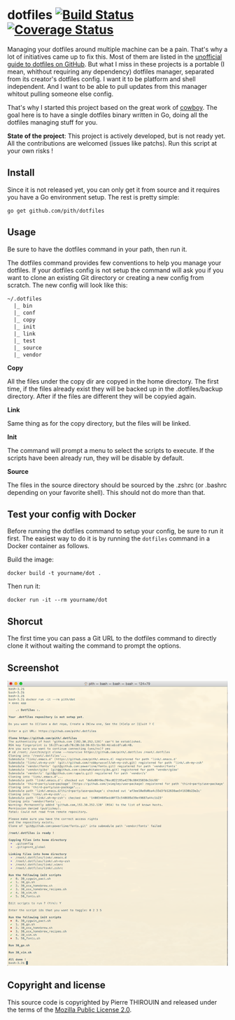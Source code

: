 dotfiles [![Build Status](https://travis-ci.org/pith/dotfiles.svg)](https://travis-ci.org/pith/dotfiles) [![Coverage Status](https://coveralls.io/repos/pith/dotfiles/badge.svg?branch=master)](https://coveralls.io/r/pith/dotfiles?branch=master)
========

Managing your dotfiles around multiple machine can be a pain. That's why a lot of initiatives came up to fix this. Most of them are listed in the [unofficial guide to dotfiles on GitHub](https://dotfiles.github.io/). But what I miss in these projects is a portable (I mean, whithout requiring any dependency) dotfiles manager, separated from its creator's dotfiles config. I want it to be platform and shell independent. And I want to be able to pull updates from this manager whitout pulling someone else config.

That's why I started this project based on the great work of [cowboy](https://github.com/cowboy/dotfiles). The goal here is to have a single dotfiles binary written in Go, doing all the dotfiles managing stuff for you.

**State of the project**: This project is actively developed, but is not ready yet. All the contributions are welcomed (issues like patchs). Run this script at your own risks !

## Install

Since it is not released yet, you can only get it from source and it requires you have a Go environment setup. The rest is pretty simple:

    go get github.com/pith/dotfiles

## Usage

Be sure to have the dotfiles command in your path, then run it.

The dotfiles command provides few conventions to help you manage your dotfiles.
If your dotfiles config is not setup the command will ask you if you want to
clone an existing Git directory or creating a new config from scratch. The new
config will look like this:

    ~/.dotfiles
      |_ bin
      |_ conf
      |_ copy
      |_ init
      |_ link
      |_ test
      |_ source
      |_ vendor
    
**Copy**

All the files under the copy dir are copyed in the home directory. The first time,
if the files already exist they will be backed up in the .dotfiles/backup directory.
After if the files are different they will be copyied again.

**Link**

Same thing as for the copy directory, but the files will be linked.

**Init**

The command will prompt a menu to select the scripts to execute. If the scripts have
been already run, they will be disable by default.

**Source**

The files in the source directory should be sourced by the .zshrc (or .bashrc 
depending on your favorite shell). This should not do more than that.

## Test your config with Docker

Before running the dotfiles command to setup your config, be sure to run it first.
The easiest way to do it is by running the `dotfiles` command in a Docker container
as follows.

Build the image:

    docker build -t yourname/dot .

Then run it:

    docker run -it --rm yourname/dot

## Shorcut

The first time you can pass a Git URL to the dotfiles command to directly clone it
without waiting the command to prompt the options.

## Screenshot

![screenshot](./screenshot.png)

## Copyright and license
This source code is copyrighted by Pierre THIROUIN and released under the terms of the [Mozilla Public License 2.0](LICENSE).
